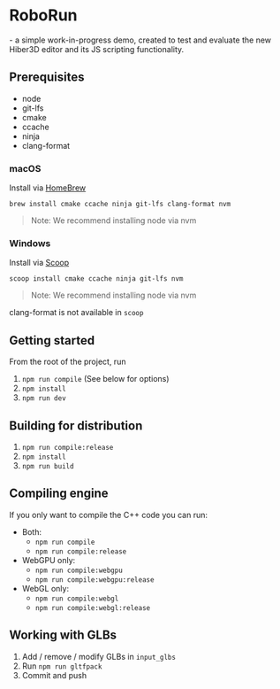 # RoboRun
\- a simple work-in-progress demo, created to test and evaluate the new Hiber3D editor and its JS scripting functionality.

## Prerequisites

- node
- git-lfs
- cmake
- ccache
- ninja
- clang-format

### macOS

Install via [HomeBrew](https://brew.sh/)

`brew install cmake ccache ninja git-lfs clang-format nvm`

> Note: We recommend installing node via nvm

### Windows

Install via [Scoop](https://scoop.sh/)

`scoop install cmake ccache ninja git-lfs nvm`

> Note: We recommend installing node via nvm

clang-format is not available in `scoop`

## Getting started

From the root of the project, run

1. `npm run compile` (See below for options)
1. `npm install`
1. `npm run dev`

## Building for distribution

1. `npm run compile:release`
1. `npm install`
1. `npm run build`

## Compiling engine

If you only want to compile the C++ code you can run:

- Both:
  - `npm run compile`
  - `npm run compile:release`
- WebGPU only:
  - `npm run compile:webgpu`
  - `npm run compile:webgpu:release`
- WebGL only:
  - `npm run compile:webgl`
  - `npm run compile:webgl:release`

## Working with GLBs

1. Add / remove / modify GLBs in `input_glbs`
2. Run `npm run gltfpack`
3. Commit and push